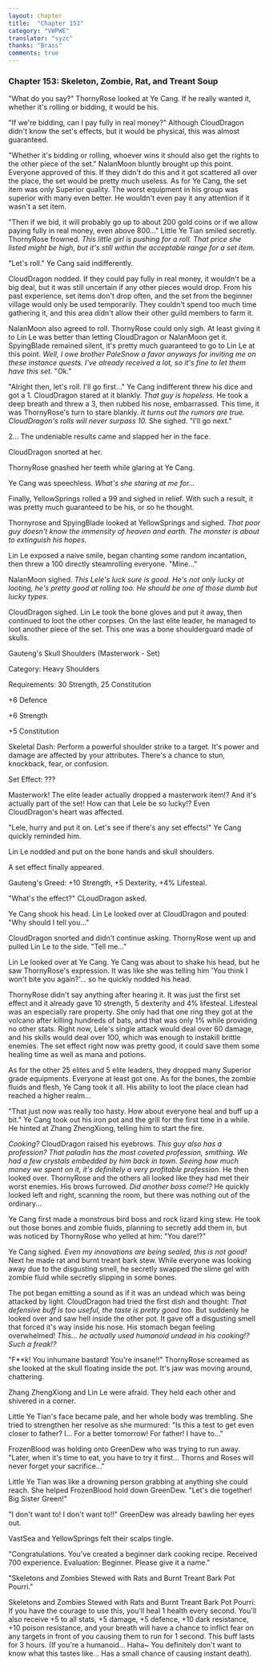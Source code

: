 ```yaml
---
layout: chapter
title:  "Chapter 153"
category: "VWPWE"
translator: "syzc"
thanks: "Brass"
comments: true
---
```


### Chapter 153: Skeleton, Zombie, Rat, and Treant Soup

"What do you say?" ThornyRose looked at Ye Cang. If he really wanted it, whether it's rolling or bidding, it would be his.

"If we're bidding, can I pay fully in real money?" Although CloudDragon didn't know the set's effects, but it would be physical, this was almost guaranteed.

"Whether it's bidding or rolling, whoever wins it should also get the rights to the other piece of the set." NalanMoon bluntly brought up this point. Everyone approved of this. If they didn't do this and it got scattered all over the place, the set would be pretty much useless. As for Ye Cang, the set item was only Superior quality. The worst equipment in his group was superior with many even better. He wouldn't even pay it any attention if it wasn't a set item. 

"Then if we bid, it will probably go up to about 200 gold coins or if we allow paying fully in real money, even above 800..." Little Ye Tian smiled secretly. ThornyRose frowned. *This little girl is pushing for a roll. That price she listed might be high, but it's still within the acceptable range for a set item.*

"Let's roll." Ye Cang said indifferently.

CloudDragon nodded. If they could pay fully in real money, it wouldn't be a big deal, but it was still uncertain if any other pieces would drop. From his past experience, set items don't drop often, and the set from the beginner village would only be used temporarily. They couldn't spend too much time gathering it, and this area didn't allow their other guild members to farm it.

NalanMoon also agreed to roll. ThornyRose could only sigh. At least giving it to Lin Le was better than letting CloudDragon or NalanMoon get it. SpyingBlade remained silent, it's pretty much guaranteed to go to Lin Le at this point. *Well, I owe brother PaleSnow a favor anyways for inviting me on these instance quests. I've already received a lot, so it's fine to let them have this set.* "Ok."

"Alright then, let's roll. I'll go first..." Ye Cang indifferent threw his dice and got a 1. CloudDragon stared at it blankly. *That guy is hopeless.* He took a deep breath and threw a 3, then rubbed his nose, embarrassed. This time, it was ThornyRose's turn to stare blankly. *It turns out the rumors are true. CloudDragon's rolls will never surpass 10.* She sighed. "I'll go next."

2... The undeniable results came and slapped her in the face.

CloudDragon snorted at her.

ThornyRose gnashed her teeth while glaring at Ye Cang.

Ye Cang was speechless. *What's she staring at me for...*

Finally, YellowSprings rolled a 99 and sighed in relief. With such a result, it was pretty much guaranteed to be his, or so he thought.

Thornyrose and SpyingBlade looked at YellowSprings and sighed. *That poor guy doesn't know the immensity of heaven and earth. The monster is about to extinguish his hopes.*

Lin Le exposed a naive smile, began chanting some random incantation, then threw a 100 directly steamrolling everyone. "Mine..."

NalanMoon sighed. *This Lele's luck sure is good. He's not only lucky at looting, he's pretty good at rolling too. He should be one of those dumb but lucky types.*

CloudDragon sighed. Lin Le took the bone gloves and put it away, then continued to loot the other corpses. On the last elite leader, he managed to loot another piece of the set. This one was a bone shoulderguard made of skulls.

Gauteng's Skull Shoulders (Masterwork - Set)

Category: Heavy Shoulders

Requirements: 30 Strength, 25 Constitution

+6 Defence

+6 Strength

+5 Constitution

Skeletal Dash: Perform a powerful shoulder strike to a target. It's power and damage are affected by your attributes. There's a chance to stun, knockback, fear, or confusion.

Set Effect: ???

Masterwork! The elite leader actually dropped a masterwork item!? And it's actually part of the set! How can that Lele be so lucky!? Even CloudDragon's heart was affected.

"Lele, hurry and put it on. Let's see if there's any set effects!" Ye Cang quickly reminded him.

Lin Le nodded and put on the bone hands and skull shoulders. 

A set effect finally appeared.

Gauteng's Greed: +10 Strength, +5 Dexterity, +4% Lifesteal.

"What's the effect?" CLoudDragon asked.

Ye Cang shook his head. Lin Le looked over at CloudDragon and pouted: "Why should I tell you..."

CloudDragon snorted and didn't continue asking. ThornyRose went up and pulled Lin Le to the side. "Tell me..."

Lin Le looked over at Ye Cang. Ye Cang was about to shake his head, but he saw ThornyRose's expression. It was like she was telling him 'You think I won't bite you again?'... so he quickly nodded his head.

ThornyRose didn't say anything after hearing it. It was just the first set effect and it already gave 10 strength, 5 dexterity and 4% lifesteal. Lifesteal was an especially rare property. She only had that one ring they got at the volcano after killing hundreds of bats, and that was only 1% while providing no other stats. Right now, Lele's single attack would deal over 60 damage, and his skills would deal over 100, which was enough to instakill brittle enemies. The set effect right now was pretty good, it could save them some healing time as well as mana and potions.

As for the other 25 elites and 5 elite leaders, they dropped many Superior grade equipments. Everyone at least got one. As for the bones, the zombie fluids and flesh, Ye Cang took it all. His ability to loot the place clean had reached a higher realm...

"That just now was really too hasty. How about everyone heal and buff up a bit." Ye Cang took out his iron pot and the grill for the first time in a while. He hinted at Zhang ZhengXiong, telling him to start the fire.

*Cooking?* CloudDragon raised his eyebrows. *This guy also has a profession? That paladin has the most coveted profession, smithing. We had a few crystals embedded by him back in town. Seeing how much money we spent on it, it's definitely a very profitable profession.* He then looked over. ThornyRose and the others all looked like they had met their worst enemies. His brows furrowed. *Did another boss come!?* He quickly looked left and right, scanning the room, but there was nothing out of the ordinary...

Ye Cang first made a monstrous bird boss and rock lizard king stew. He took out those bones and zombie fluids, planning to secretly add them in, but was noticed by ThornyRose who yelled at him: "You dare!?"

Ye Cang sighed. *Even my innovations are being sealed, this is not good!* Next he made rat and burnt treant bark stew. While everyone was looking away due to the disgusting smell, he secretly swapped the slime gel with zombie fluid while secretly slipping in some bones.

The pot began emitting a sound as if it was an undead which was being attacked by light. CloudDragon had tried the first dish and thought: *That defensive buff is too useful, the taste is pretty good too.* But suddenly he looked over and saw hell inside the other pot. It gave off a disgusting smell that forced it's way inside his nose. His stomach began feeling overwhelmed! *This... he actually used humanoid undead in his cooking!? Such a freak!?*

"F\*\*k! You inhumane bastard! You're insane!!" ThornyRose screamed as she looked at the skull floating inside the pot. It's jaw was moving around, chattering.

Zhang ZhengXiong and Lin Le were afraid. They held each other and shivered in a corner.

Little Ye Tian's face became pale, and her whole body was trembling. She tried to strengthen her resolve as she murmured: "Is this a test to get even closer to father? I... For a better tomorrow! For father! I have to..."

FrozenBlood was holding onto GreenDew who was trying to run away. "Later, when it's time to eat, you have to try it first... Thorns and Roses will never forget your sacrifice..."

Little Ye Tian was like a drowning person grabbing at anything she could reach. She helped FrozenBlood hold down GreenDew. "Let's die together! Big Sister Green!"

"I don't want to! I don't want to!!" GreenDew was already bawling her eyes out.

VastSea and YellowSprings felt their scalps tingle.

"Congratulations. You've created a beginner dark cooking recipe. Received 700 experience. Evaluation: Beginner. Please give it a name."

"Skeletons and Zombies Stewed with Rats and Burnt Treant Bark Pot Pourri."

Skeletons and Zombies Stewed with Rats and Burnt Treant Bark Pot Pourri: If you have the courage to use this, you'll heal 1 health every second. You'll also receive +5 to all stats, +5 damage, +5 defence, +10 dark resistance, +10 poison resistance, and your breath will have a chance to inflict fear on any targets in front of you causing them to run for 1 second. This buff lasts for 3 hours. (If you're a humanoid... Haha~ You definitely don't want to know what this tastes like... Has a small chance of causing instant death).
